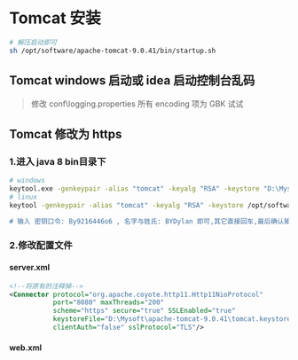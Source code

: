 # Tomcat 安装

```sh
# 解压启动即可
sh /opt/software/apache-tomcat-9.0.41/bin/startup.sh
```

## Tomcat windows 启动或 idea 启动控制台乱码

> 修改 conf\logging.properties 所有 encoding 项为 GBK 试试

## Tomcat 修改为 https

### 1.进入 java 8 bin目录下
```sh
# windows 
keytool.exe -genkeypair -alias "tomcat" -keyalg "RSA" -keystore "D:\Mysoft\apache-tomcat-9.0.41\tomcat.keystore" 
# linux
keytool -genkeypair -alias "tomcat" -keyalg "RSA" -keystore /opt/software/apache-tomcat-9.0.41/tomcat.keystore"

# 输入 密钥口令: By9216446o6 , 名字与姓氏: BYDylan 即可,其它直接回车,最后确认输入 y
```

### 2.修改配置文件
#### server.xml
```xml
<!--将原有的注释掉-->
<Connector protocol="org.apache.coyote.http11.Http11NioProtocol"
           port="8080" maxThreads="200"
           scheme="https" secure="true" SSLEnabled="true"
           keystoreFile="D:\Mysoft\apache-tomcat-9.0.41\tomcat.keystore" keystorePass="By9216446o6"
           clientAuth="false" sslProtocol="TLS"/>
```

#### web.xml
```xml
```
